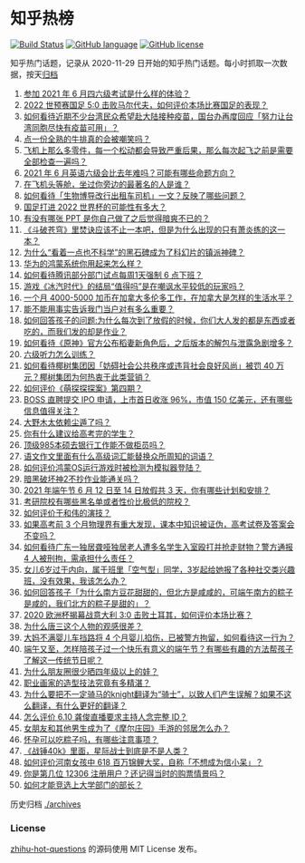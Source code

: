 # 知乎热榜
[![Build Status](https://github.com/ToWeLong/zhihu-hot-questions/workflows/CI/badge.svg)](https://github.com/ToWeLong/zhihu-hot-questions/actions)
[![GitHub language](https://img.shields.io/badge/language-golang-orange.svg)](https://golang.org/)
[![GitHub license](https://img.shields.io/github/license/ToWeLong/zhihu-hot-questions)](https://github.com/ToWeLong/zhihu-hot-questions/blob/main/LICENSE)

知乎热门话题，记录从 2020-11-29 日开始的知乎热门话题。每小时抓取一次数据，按天[归档](./archives)

<!-- BEGIN -->

1. [参加 2021 年 6 月四六级考试是什么样的体验？](https://www.zhihu.com/question/464588488)
1. [2022 世预赛国足 5:0 击败马尔代夫，如何评价本场比赛国足的表现？](https://www.zhihu.com/question/464568249)
1. [如何看待近期不少台湾民众希望赴大陆接种疫苗，国台办再度回应「努力让台湾同胞尽快有疫苗可用」？](https://www.zhihu.com/question/464418798)
1. [点一份全熟的牛排真的会被嘲笑吗？](https://www.zhihu.com/question/58762730)
1. [飞机上那么多零件，每一个松动都会导致严重后果，那么每次起飞之前是需要全部检查一遍吗？](https://www.zhihu.com/question/463612668)
1. [2021 年 6 月英语六级会比去年难吗？可能有哪些命题方向？](https://www.zhihu.com/question/463305154)
1. [在飞机头等舱，坐过你旁边的最著名的人是谁？](https://www.zhihu.com/question/359274010)
1. [如何看待「生物博导改行出租车司机」一文？反映了哪些问题？](https://www.zhihu.com/question/464508365)
1. [国足打进 2022 世界杯的可能性有多大？](https://www.zhihu.com/question/461141381)
1. [有没有哪张 PPT 是你自己做了之后觉得暗爽不已的？](https://www.zhihu.com/question/312454495)
1. [《斗破苍穹》里焚诀应该不止一本吧，但是为什么出现的只有萧炎练的这一本？](https://www.zhihu.com/question/464059396)
1. [为什么“看着一点也不科学”的黑石碑成为了科幻片的镇派神碑？](https://www.zhihu.com/question/311303973)
1. [华为的鸿蒙系统你用起来怎么样？](https://www.zhihu.com/question/459846239)
1. [如何看待腾讯部分部门试点每周1天强制 6 点下班？](https://www.zhihu.com/question/464450515)
1. [游戏《冰汽时代》的结局“值得吗”是在嘲讽水平较低的玩家吗？](https://www.zhihu.com/question/463216099)
1. [一个月 4000-5000 加币在加拿大多伦多工作，在加拿大是怎样的生活水平？](https://www.zhihu.com/question/307481892)
1. [能不能用事实告诉我门当户对有多么重要？](https://www.zhihu.com/question/279552421)
1. [如何回答孩子的问题:为什么每次到了放假的时候，你们大人发的都是东西或者吃的，而我们发的却是作业？](https://www.zhihu.com/question/264436872)
1. [如何看待《原神》官方公布稻妻新角色后，之后版本的解包与泄露急剧增多？](https://www.zhihu.com/question/463840890)
1. [六级听力怎么训练？](https://www.zhihu.com/question/29649329)
1. [如何看待椰树集团因「妨碍社会公共秩序或违背社会良好风尚」被罚 40 万元？椰树集团为何热衷于此类营销？](https://www.zhihu.com/question/464473879)
1. [如何评价《萌探探探案》第四期？](https://www.zhihu.com/question/463818200)
1. [BOSS 直聘提交 IPO 申请，上市首日收涨 96%，市值 150 亿美元，还有哪些信息值得关注？](https://www.zhihu.com/question/461136197)
1. [大野木太依赖尘遁了吗？](https://www.zhihu.com/question/464336150)
1. [你有什么建议给高考完的学生？](https://www.zhihu.com/question/464333783)
1. [顶级985本硕去银行工作能不做柜员吗？](https://www.zhihu.com/question/424570443)
1. [语文作文里面有什么高级词汇能替换众所周知的词语？](https://www.zhihu.com/question/318964543)
1. [如何评价鸿蒙OS运行游戏时被检测为模拟器登陆？](https://www.zhihu.com/question/459489830)
1. [暗黑破坏神2不抄作业能通关吗？](https://www.zhihu.com/question/458721304)
1. [2021 年端午节 6 月 12 日至 14 日放假共 3 天，你有哪些计划和安排？](https://www.zhihu.com/question/461518659)
1. [考研院校有哪些黑名单或者性价比极低的院校？](https://www.zhihu.com/question/280848134)
1. [如何评价于和伟的演技？](https://www.zhihu.com/question/48335002)
1. [如果高考前 3 个月物理界有重大发现，课本中知识被证伪，高考试卷及答案会不变吗？](https://www.zhihu.com/question/463553981)
1. [如何看待广东一独居聋哑独居老人遭多名学生入室殴打并抢走财物？警方通报 4 人被刑拘，需承担什么责任？](https://www.zhihu.com/question/464245440)
1. [女儿6岁过于内向，属于班里「空气型」同学，3岁起给她报了各种社交类兴趣班，没有效果，我该怎么办？](https://www.zhihu.com/question/464021053)
1. [如何回答孩子「为什么南方豆花甜甜的，但北方是咸咸的，可端午南方的粽子是咸的，我们北方的粽子是甜的」？](https://www.zhihu.com/question/463726781)
1. [2020 欧洲杯揭幕战意大利 3:0 击败土耳其，如何评价本场比赛？](https://www.zhihu.com/question/464454217)
1. [为什么唐三这个人物的观感很差？](https://www.zhihu.com/question/462263899)
1. [大妈不满婴儿车挡路将 4 个月婴儿掐伤，已被警方拘留，如何看待这一行为？](https://www.zhihu.com/question/464404071)
1. [端午又至，怎样陪孩子过一个快乐有意义的端午节？有哪些有趣的方法帮孩子了解这一传统节日呢？](https://www.zhihu.com/question/460455724)
1. [为什么朋友圈很少晒四年级以上的娃？](https://www.zhihu.com/question/462953490)
1. [职业画家的造型技法究竟有多精湛？](https://www.zhihu.com/question/273919371)
1. [为什么要把不一定骑马的knight翻译为“骑士”，以致人们产生误解？如果不这么翻译，有什么更好的翻译？](https://www.zhihu.com/question/454202202)
1. [怎么评价 6.10 龚俊直播要求主持人念完整 ID？](https://www.zhihu.com/question/464365051)
1. [女朋友和其他男生成为了《摩尔庄园》手游的邻居怎么办？](https://www.zhihu.com/question/463203335)
1. [怀孕可以吃粽子吗，有哪些注意事项？](https://www.zhihu.com/question/454782677)
1. [《战锤40k》里面，星际战士到底是不是人类？](https://www.zhihu.com/question/459046677)
1. [如何评价河南女孩中 618 百万锦鲤大奖，自称「不想成为信小呆」？](https://www.zhihu.com/question/464239351)
1. [你是第几位 12306 注册用户？还记得当时的购票情景吗？](https://www.zhihu.com/question/464291082)
1. [如何才能竞选上大学部门的部长？](https://www.zhihu.com/question/366935090)

<!-- END -->

历史归档 [./archives](./archives)


### License
[zhihu-hot-questions](https://github.com/towelong/zhihu-hot-questions) 的源码使用 MIT License 发布。